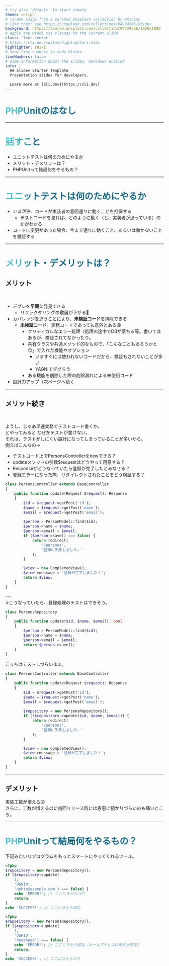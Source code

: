 ```yaml
---
# try also 'default' to start simple
theme: seriph
# random image from a curated Unsplash collection by Anthony
# like them? see https://unsplash.com/collections/94734566/slidev
background: https://source.unsplash.com/collection/94734566/1920x1080
# apply any windi css classes to the current slide
class: 'text-center'
# https://sli.dev/custom/highlighters.html
highlighter: shiki
# show line numbers in code blocks
lineNumbers: false
# some information about the slides, markdown enabled
info: |
  ## Slidev Starter Template
  Presentation slides for developers.

  Learn more at [Sli.dev](https://sli.dev)
---
```


# PHPUnitのはなし



---

# 話すこと

 - ユニットテストは何のためにやるか
 - メリット・デメリットは？
 - PHPUnitって結局何をやるもの？

<style>
h1 {
  background-color: #2B90B6;
  background-image: linear-gradient(45deg, #4EC5D4 10%, #146b8c 20%);
  background-size: 100%;
  -webkit-background-clip: text;
  -moz-background-clip: text;
  -webkit-text-fill-color: transparent; 
  -moz-text-fill-color: transparent;
}
</style>

---

# ユニットテストは何のためにやるか

 - *いま現在*、コードが実装者の意図通りに動くことを担保する
   - テストコードを見れば、どのように動く（と、実装者が思っている）のかがわかる
 - コードに変更があった場合、今まで通りに動くこと、あるいは動かないことを検証する


---

# メリット・デメリットは？

## メリット
<br>

 - デグレを**早期に**発見できる
   - リファクタリングの敷居が下がる🌟
 - カバレッジを追うことにより、**未検証コード**を排除できる
   - **未検証コード**。実務コードであっても意外とある😩
     - クリティカルなエラー処理（処理の途中でDBが落ちる等。書いてはあるが、検証されてなかったり。
     - 共有クラスや共通メソッド的なもので、「こんなこともあろうかと😏」で入れた機能やオプション
       - いますぐには使われないコードだから、検証もされないことが多い 
       - YAGNIでググろう 
     - ある機能を削除した際の削除漏れによる未使用コード
 - 設計力アップ（次ページへ続く
---

## メリット続き
<br>
<div grid="~ cols-2 gap-4">
<div>

ようし、じゃあ早速実務でテストコード書くか、<br>
とやってみると なぜかテストが書けない。<br>
それは、テストがしにくい設計になってしまっていることが多いから。<br>
例えばこんなの→
 - テストコード上でPersonsControllerをnewできる？
 - updateメソッドの引数$requestはどうやって用意する？
 - Responseがどうなっていたら登録が完了したとみなせる？
 - 登録エラーになった際、リダイレクトされたことをどう検証する？
</div>
<div>

```php
class PersonsController extends BaseController
{
    public function update(Request $request): Response
    {
        $id = $request->getPost('id');
        $name = $request->getPost('name');
        $email = $request->getPost('email');
        
        $person = PersonModel::find($id);
        $person->name = $name;
        $person->email = $email;
        if ($person->save() === false) {
            return redirect(
                '/persons', 
                '登録に失敗しました。'
            );
        }

        $view = new CompletedView();
        $view->message = '登録が完了しました！';
        return $view;
    }
}
```

</div>
</div>
---

<div grid="~ cols-2 gap-4">
<div>
↓こうなっていたら、登録処理のテストはできそう。

```php
class PersonsRepository
{
    public function update($id, $name, $email): bool
    {
        $person = PersonModel::find($id);
        $person->name = $name;
        $person->email = $email;
        return $person->save();
    }
}
```

</div>

<div>
こっちはテストしづらいまま。

```php
class PersonsController extends BaseController
{
    public function update(Request $request): Response
    {
        $id = $request->getPost('id');
        $name = $request->getPost('name');
        $email = $request->getPost('email');
        
        $repository = new PersonsRepository();
        if (!$repository->update($id, $name, $email)) {
            return redirect(
                '/persons', 
                '登録に失敗しました。'
            );
        }

        $view = new CompletedView();
        $view->message = '登録が完了しました！';
        return $view;
    }
}
```

</div>
</div>

---

## デメリット
実装工数が増える😡<br>
さらに、工数が増えるのに初回リリース時には恩恵に預かりづらいのも痛いところ。

---

# PHPUnitって結局何をやるもの？

下記みたいなプログラムをもっとスマートにやってくれるツール。

<div grid="~ cols-2 gap-4">
<div>

```php
<?php
$repository = new PersonsRepository();
if ($repository->update(
    1, 
    'USHIO', 
    'ushio@example.com') === false) {
    echo 'ERROR!'; // ここにきたらバグ
    return;
}
echo 'SUCCESS!'; // ここにきたら成功
```
</div>
<div>

```php
<?php
$repository = new PersonsRepository();
if ($repository->update(
    1, 
    'USHIO', 
    'hogehuga') === false) {
    echo 'ERROR!'; // ここにきたら成功（メールアドレスの形式が不正）
    return;
}
echo 'SUCCESS!'; // ここにきたらバグ
```

</div>
</div>
